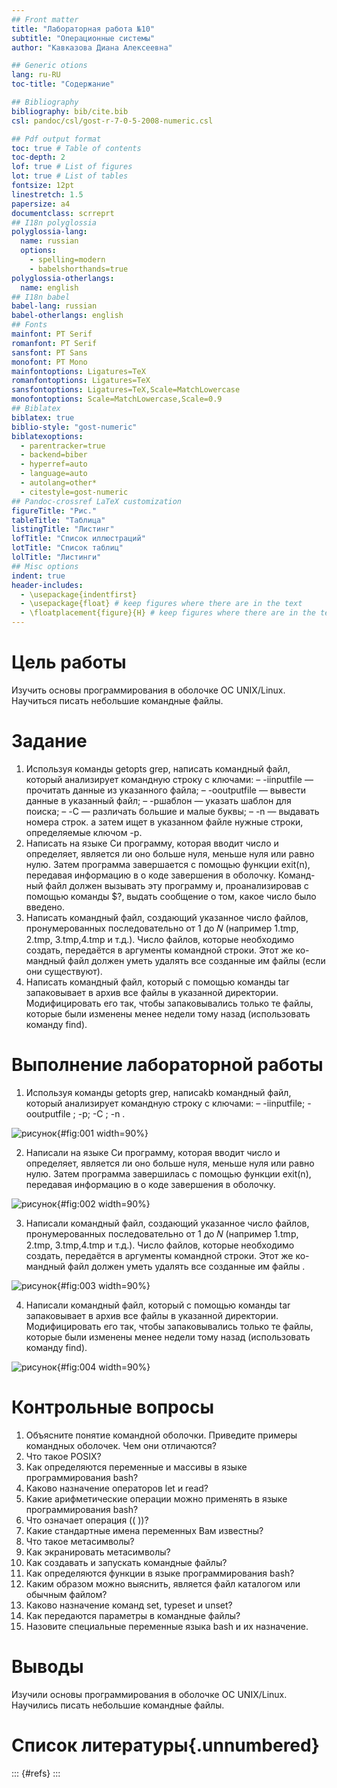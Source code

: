 ```yaml
---
## Front matter
title: "Лабораторная работа №10"
subtitle: "Операционные системы"
author: "Кавказова Диана Алексеевна"

## Generic otions
lang: ru-RU
toc-title: "Содержание"

## Bibliography
bibliography: bib/cite.bib
csl: pandoc/csl/gost-r-7-0-5-2008-numeric.csl

## Pdf output format
toc: true # Table of contents
toc-depth: 2
lof: true # List of figures
lot: true # List of tables
fontsize: 12pt
linestretch: 1.5
papersize: a4
documentclass: scrreprt
## I18n polyglossia
polyglossia-lang:
  name: russian
  options:
	- spelling=modern
	- babelshorthands=true
polyglossia-otherlangs:
  name: english
## I18n babel
babel-lang: russian
babel-otherlangs: english
## Fonts
mainfont: PT Serif
romanfont: PT Serif
sansfont: PT Sans
monofont: PT Mono
mainfontoptions: Ligatures=TeX
romanfontoptions: Ligatures=TeX
sansfontoptions: Ligatures=TeX,Scale=MatchLowercase
monofontoptions: Scale=MatchLowercase,Scale=0.9
## Biblatex
biblatex: true
biblio-style: "gost-numeric"
biblatexoptions:
  - parentracker=true
  - backend=biber
  - hyperref=auto
  - language=auto
  - autolang=other*
  - citestyle=gost-numeric
## Pandoc-crossref LaTeX customization
figureTitle: "Рис."
tableTitle: "Таблица"
listingTitle: "Листинг"
lofTitle: "Список иллюстраций"
lotTitle: "Список таблиц"
lolTitle: "Листинги"
## Misc options
indent: true
header-includes:
  - \usepackage{indentfirst}
  - \usepackage{float} # keep figures where there are in the text
  - \floatplacement{figure}{H} # keep figures where there are in the text
---
```


# Цель работы

Изучить основы программирования в оболочке ОС UNIX/Linux. Научиться писать
небольшие командные файлы.

# Задание
1. Используя команды getopts grep, написать командный файл, который анализирует
командную строку с ключами:
– -iinputfile — прочитать данные из указанного файла;
– -ooutputfile — вывести данные в указанный файл;
– -pшаблон — указать шаблон для поиска;
– -C — различать большие и малые буквы;
– -n — выдавать номера строк.
а затем ищет в указанном файле нужные строки, определяемые ключом -p.
2. Написать на языке Си программу, которая вводит число и определяет, является ли оно
больше нуля, меньше нуля или равно нулю. Затем программа завершается с помощью
функции exit(n), передавая информацию в о коде завершения в оболочку. Команд-
ный файл должен вызывать эту программу и, проанализировав с помощью команды
$?, выдать сообщение о том, какое число было введено.
3. Написать командный файл, создающий указанное число файлов, пронумерованных
последовательно от 1 до 𝑁 (например 1.tmp, 2.tmp, 3.tmp,4.tmp и т.д.). Число файлов,
которые необходимо создать, передаётся в аргументы командной строки. Этот же ко-
мандный файл должен уметь удалять все созданные им файлы (если они существуют).
4. Написать командный файл, который с помощью команды tar запаковывает в архив
все файлы в указанной директории. Модифицировать его так, чтобы запаковывались
только те файлы, которые были изменены менее недели тому назад (использовать
команду find).

# Выполнение лабораторной работы

1. Используя команды getopts grep, написаkb командный файл, который анализирует
командную строку с ключами:
– -iinputfile; -ooutputfile ; -p; -C ; -n .

![рисунок](image/1.png){#fig:001 width=90%}

2. Написали на языке Си программу, которая вводит число и определяет, является ли оно
больше нуля, меньше нуля или равно нулю. Затем программа завершилась с помощью
функции exit(n), передавая информацию в о коде завершения в оболочку. 

![рисунок](image/2.png){#fig:002 width=90%}

3. Написали командный файл, создающий указанное число файлов, пронумерованных
последовательно от 1 до 𝑁 (например 1.tmp, 2.tmp, 3.tmp,4.tmp и т.д.). Число файлов,
которые необходимо создать, передаётся в аргументы командной строки. Этот же ко-
мандный файл должен уметь удалять все созданные им файлы .

![рисунок](image/3.png){#fig:003 width=90%}

4. Написали командный файл, который с помощью команды tar запаковывает в архив
все файлы в указанной директории. Модифицировать его так, чтобы запаковывались
только те файлы, которые были изменены менее недели тому назад (использовать
команду find).

![рисунок](image/4.png){#fig:004 width=90%}


# Контрольные вопросы
1. Объясните понятие командной оболочки. Приведите примеры командных оболочек.
Чем они отличаются?
2. Что такое POSIX?
3. Как определяются переменные и массивы в языке программирования bash?
4. Каково назначение операторов let и read?
5. Какие арифметические операции можно применять в языке программирования bash?
6. Что означает операция (( ))?
7. Какие стандартные имена переменных Вам известны?
8. Что такое метасимволы?
9. Как экранировать метасимволы?
10. Как создавать и запускать командные файлы?
11. Как определяются функции в языке программирования bash?
12. Каким образом можно выяснить, является файл каталогом или обычным файлом?
13. Каково назначение команд set, typeset и unset?
14. Как передаются параметры в командные файлы?
15. Назовите специальные переменные языка bash и их назначение.

# Выводы

Изучили основы программирования в оболочке ОС UNIX/Linux. Научились писать
небольшие командные файлы.

# Список литературы{.unnumbered}

::: {#refs}
:::
